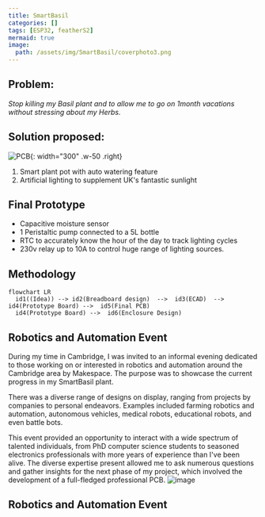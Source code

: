 ```yaml
---
title: SmartBasil
categories: []
tags: [ESP32, featherS2]
mermaid: true
image: 
  path: /assets/img/SmartBasil/coverphoto3.png
---
```


## Problem:
*Stop killing my Basil plant and to allow me to go on 1month vacations without stressing about my Herbs.*

## Solution proposed:
![PCB](/assets/img/SmartBasil/finalProduct.png){: width="300" .w-50 .right}
1. Smart plant pot with auto watering feature
2. Artificial lighting to supplement UK's fantastic sunlight

## Final Prototype 

- Capacitive moisture sensor
- 1 Peristaltic pump connected to a 5L bottle
- RTC to accurately know the hour of the day to track lighting cycles
- 230v relay up to 10A to control huge range of lighting sources. 


## Methodology

```mermaid
flowchart LR
  id1((Idea)) --> id2(Breadboard design)  -->  id3(ECAD)  -->  id4(Prototype Board) -->  id5(Final PCB)
  id4(Prototype Board) -->  id6(Enclosure Design)
```


## Robotics and Automation Event

During my time in Cambridge, I was invited to an informal evening dedicated to those working on or interested in robotics and automation around the Cambridge area by Makespace. The purpose was to showcase the current progress in my SmartBasil plant.

There was a diverse range of designs on display, ranging from projects by companies to personal endeavors. Examples included farming robotics and automation, autonomous vehicles, medical robots, educational robots, and even battle bots.

This event provided an opportunity to interact with a wide spectrum of talented individuals, from PhD computer science students to seasoned electronics professionals with more years of experience than I've been alive. The diverse expertise present allowed me to ask numerous questions and gather insights for the next phase of my project, which involved the development of a full-fledged professional PCB.
![image](/assets/img/SmartBasil/robotics_automation_night.png)

## Robotics and Automation Event
